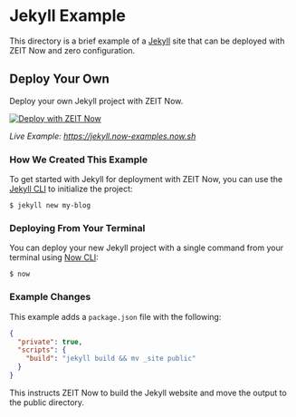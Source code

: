 # Jekyll Example

This directory is a brief example of a [Jekyll](https://jekyllrb.com/) site that can be deployed with ZEIT Now and zero configuration.

## Deploy Your Own

Deploy your own Jekyll project with ZEIT Now.

[![Deploy with ZEIT Now](https://zeit.co/button)](https://zeit.co/new/project?template=https://github.com/zeit/now-examples/tree/master/jekyll)

*Live Example: https://jekyll.now-examples.now.sh*

### How We Created This Example

To get started with Jekyll for deployment with ZEIT Now, you can use the [Jekyll CLI](https://jekyllrb.com/docs/usage/) to initialize the project:

```shell
$ jekyll new my-blog
```

### Deploying From Your Terminal

You can deploy your new Jekyll project with a single command from your terminal using [Now CLI](https://zeit.co/download):

```shell
$ now
```

### Example Changes

This example adds a `package.json` file with the following:

```json
{
  "private": true,
  "scripts": {
    "build": "jekyll build && mv _site public"
  }
}
```

This instructs ZEIT Now to build the Jekyll website and move the output to the public directory.


